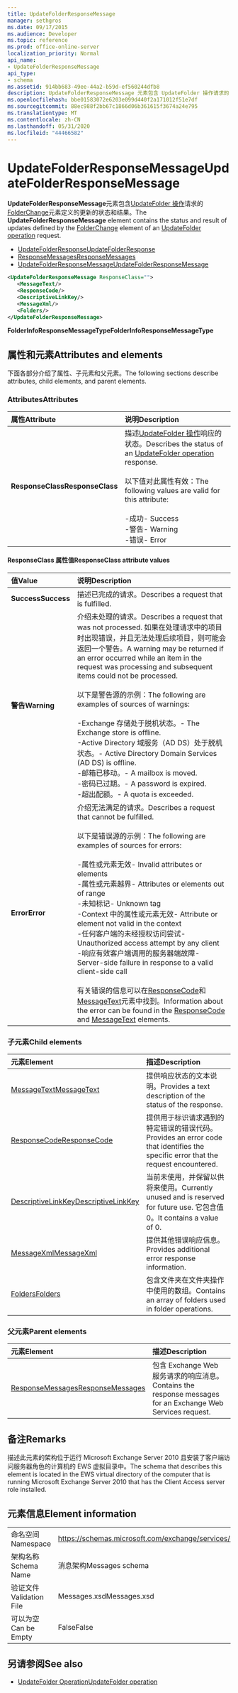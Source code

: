 ```yaml
---
title: UpdateFolderResponseMessage
manager: sethgros
ms.date: 09/17/2015
ms.audience: Developer
ms.topic: reference
ms.prod: office-online-server
localization_priority: Normal
api_name:
- UpdateFolderResponseMessage
api_type:
- schema
ms.assetid: 914bb683-49ee-44a2-b59d-ef560244dfb8
description: UpdateFolderResponseMessage 元素包含 UpdateFolder 操作请求的 FolderChange 元素定义的更新的状态和结果。
ms.openlocfilehash: bbe01583072e6203e099d440f2a171012f51e7df
ms.sourcegitcommit: 88ec988f2bb67c1866d06b361615f3674a24e795
ms.translationtype: MT
ms.contentlocale: zh-CN
ms.lasthandoff: 05/31/2020
ms.locfileid: "44466582"
---
```

# <a name="updatefolderresponsemessage"></a><span data-ttu-id="0bd5f-103">UpdateFolderResponseMessage</span><span class="sxs-lookup"><span data-stu-id="0bd5f-103">UpdateFolderResponseMessage</span></span>

<span data-ttu-id="0bd5f-104">**UpdateFolderResponseMessage**元素包含[UpdateFolder 操作](updatefolder-operation.md)请求的[FolderChange](folderchange.md)元素定义的更新的状态和结果。</span><span class="sxs-lookup"><span data-stu-id="0bd5f-104">The **UpdateFolderResponseMessage** element contains the status and result of updates defined by the [FolderChange](folderchange.md) element of an [UpdateFolder operation](updatefolder-operation.md) request.</span></span> 
  
- [<span data-ttu-id="0bd5f-105">UpdateFolderResponse</span><span class="sxs-lookup"><span data-stu-id="0bd5f-105">UpdateFolderResponse</span></span>](updatefolderresponse.md) 
- [<span data-ttu-id="0bd5f-106">ResponseMessages</span><span class="sxs-lookup"><span data-stu-id="0bd5f-106">ResponseMessages</span></span>](responsemessages.md)
- [<span data-ttu-id="0bd5f-107">UpdateFolderResponseMessage</span><span class="sxs-lookup"><span data-stu-id="0bd5f-107">UpdateFolderResponseMessage</span></span>](updatefolderresponsemessage.md)
  
```xml
<UpdateFolderResponseMessage ResponseClass="">
   <MessageText/>
   <ResponseCode/>
   <DescriptiveLinkKey/>
   <MessageXml/>
   <Folders/>
</UpdateFolderResponseMessage>
```

 <span data-ttu-id="0bd5f-108">**FolderInfoResponseMessageType**</span><span class="sxs-lookup"><span data-stu-id="0bd5f-108">**FolderInfoResponseMessageType**</span></span>
## <a name="attributes-and-elements"></a><span data-ttu-id="0bd5f-109">属性和元素</span><span class="sxs-lookup"><span data-stu-id="0bd5f-109">Attributes and elements</span></span>

<span data-ttu-id="0bd5f-110">下面各部分介绍了属性、子元素和父元素。</span><span class="sxs-lookup"><span data-stu-id="0bd5f-110">The following sections describe attributes, child elements, and parent elements.</span></span>
  
### <a name="attributes"></a><span data-ttu-id="0bd5f-111">Attributes</span><span class="sxs-lookup"><span data-stu-id="0bd5f-111">Attributes</span></span>

|<span data-ttu-id="0bd5f-112">**属性**</span><span class="sxs-lookup"><span data-stu-id="0bd5f-112">**Attribute**</span></span>|<span data-ttu-id="0bd5f-113">**说明**</span><span class="sxs-lookup"><span data-stu-id="0bd5f-113">**Description**</span></span>|
|:-----|:-----|
|<span data-ttu-id="0bd5f-114">**ResponseClass**</span><span class="sxs-lookup"><span data-stu-id="0bd5f-114">**ResponseClass**</span></span> <br/> | <span data-ttu-id="0bd5f-115">描述[UpdateFolder 操作](updatefolder-operation.md)响应的状态。</span><span class="sxs-lookup"><span data-stu-id="0bd5f-115">Describes the status of an [UpdateFolder operation](updatefolder-operation.md) response.</span></span> <br/><br/><span data-ttu-id="0bd5f-116">以下值对此属性有效：</span><span class="sxs-lookup"><span data-stu-id="0bd5f-116">The following values are valid for this attribute:</span></span>  <br/><br/><span data-ttu-id="0bd5f-117">-成功</span><span class="sxs-lookup"><span data-stu-id="0bd5f-117">-  Success</span></span>  <br/><span data-ttu-id="0bd5f-118">-警告</span><span class="sxs-lookup"><span data-stu-id="0bd5f-118">-  Warning</span></span>  <br/><span data-ttu-id="0bd5f-119">-错误</span><span class="sxs-lookup"><span data-stu-id="0bd5f-119">-  Error</span></span>  <br/> |
   
#### <a name="responseclass-attribute-values"></a><span data-ttu-id="0bd5f-120">ResponseClass 属性值</span><span class="sxs-lookup"><span data-stu-id="0bd5f-120">ResponseClass attribute values</span></span>

|<span data-ttu-id="0bd5f-121">**值**</span><span class="sxs-lookup"><span data-stu-id="0bd5f-121">**Value**</span></span>|<span data-ttu-id="0bd5f-122">**说明**</span><span class="sxs-lookup"><span data-stu-id="0bd5f-122">**Description**</span></span>|
|:-----|:-----|
|<span data-ttu-id="0bd5f-123">**Success**</span><span class="sxs-lookup"><span data-stu-id="0bd5f-123">**Success**</span></span> <br/> |<span data-ttu-id="0bd5f-124">描述已完成的请求。</span><span class="sxs-lookup"><span data-stu-id="0bd5f-124">Describes a request that is fulfilled.</span></span>  <br/> |
|<span data-ttu-id="0bd5f-125">**警告**</span><span class="sxs-lookup"><span data-stu-id="0bd5f-125">**Warning**</span></span> <br/> | <span data-ttu-id="0bd5f-126">介绍未处理的请求。</span><span class="sxs-lookup"><span data-stu-id="0bd5f-126">Describes a request that was not processed.</span></span> <span data-ttu-id="0bd5f-127">如果在处理请求中的项目时出现错误，并且无法处理后续项目，则可能会返回一个警告。</span><span class="sxs-lookup"><span data-stu-id="0bd5f-127">A warning may be returned if an error occurred while an item in the request was processing and subsequent items could not be processed.</span></span> <br/><br/><span data-ttu-id="0bd5f-128">以下是警告源的示例：</span><span class="sxs-lookup"><span data-stu-id="0bd5f-128">The following are examples of sources of warnings:</span></span>  <br/><br/><span data-ttu-id="0bd5f-129">-Exchange 存储处于脱机状态。</span><span class="sxs-lookup"><span data-stu-id="0bd5f-129">-  The Exchange store is offline.</span></span>  <br/><span data-ttu-id="0bd5f-130">-Active Directory 域服务（AD DS）处于脱机状态。</span><span class="sxs-lookup"><span data-stu-id="0bd5f-130">-  Active Directory Domain Services (AD DS) is offline.</span></span>  <br/><span data-ttu-id="0bd5f-131">-邮箱已移动。</span><span class="sxs-lookup"><span data-stu-id="0bd5f-131">-  A mailbox is moved.</span></span>  <br/><span data-ttu-id="0bd5f-132">-密码已过期。</span><span class="sxs-lookup"><span data-stu-id="0bd5f-132">-  A password is expired.</span></span>  <br/><span data-ttu-id="0bd5f-133">-超出配额。</span><span class="sxs-lookup"><span data-stu-id="0bd5f-133">-  A quota is exceeded.</span></span>  <br/> |
|<span data-ttu-id="0bd5f-134">**Error**</span><span class="sxs-lookup"><span data-stu-id="0bd5f-134">**Error**</span></span> <br/> | <span data-ttu-id="0bd5f-135">介绍无法满足的请求。</span><span class="sxs-lookup"><span data-stu-id="0bd5f-135">Describes a request that cannot be fulfilled.</span></span> <br/><br/><span data-ttu-id="0bd5f-136">以下是错误源的示例：</span><span class="sxs-lookup"><span data-stu-id="0bd5f-136">The following are examples of sources for errors:</span></span>  <br/><br/><span data-ttu-id="0bd5f-137">-属性或元素无效</span><span class="sxs-lookup"><span data-stu-id="0bd5f-137">-  Invalid attributes or elements</span></span>  <br/><span data-ttu-id="0bd5f-138">-属性或元素越界</span><span class="sxs-lookup"><span data-stu-id="0bd5f-138">-  Attributes or elements out of range</span></span>  <br/><span data-ttu-id="0bd5f-139">-未知标记</span><span class="sxs-lookup"><span data-stu-id="0bd5f-139">-  Unknown tag</span></span>  <br/><span data-ttu-id="0bd5f-140">-Context 中的属性或元素无效</span><span class="sxs-lookup"><span data-stu-id="0bd5f-140">-  Attribute or element not valid in the context</span></span>  <br/><span data-ttu-id="0bd5f-141">-任何客户端的未经授权访问尝试</span><span class="sxs-lookup"><span data-stu-id="0bd5f-141">-  Unauthorized access attempt by any client</span></span>  <br/><span data-ttu-id="0bd5f-142">-响应有效客户端调用的服务器端故障</span><span class="sxs-lookup"><span data-stu-id="0bd5f-142">-  Server-side failure in response to a valid client-side call</span></span>  <br/> <br/> <span data-ttu-id="0bd5f-143">有关错误的信息可以在[ResponseCode](responsecode.md)和[MessageText](messagetext.md)元素中找到。</span><span class="sxs-lookup"><span data-stu-id="0bd5f-143">Information about the error can be found in the [ResponseCode](responsecode.md) and [MessageText](messagetext.md) elements.</span></span>  <br/> |
   
### <a name="child-elements"></a><span data-ttu-id="0bd5f-144">子元素</span><span class="sxs-lookup"><span data-stu-id="0bd5f-144">Child elements</span></span>

|<span data-ttu-id="0bd5f-145">**元素**</span><span class="sxs-lookup"><span data-stu-id="0bd5f-145">**Element**</span></span>|<span data-ttu-id="0bd5f-146">**描述**</span><span class="sxs-lookup"><span data-stu-id="0bd5f-146">**Description**</span></span>|
|:-----|:-----|
|[<span data-ttu-id="0bd5f-147">MessageText</span><span class="sxs-lookup"><span data-stu-id="0bd5f-147">MessageText</span></span>](messagetext.md) <br/> |<span data-ttu-id="0bd5f-148">提供响应状态的文本说明。</span><span class="sxs-lookup"><span data-stu-id="0bd5f-148">Provides a text description of the status of the response.</span></span>  <br/> |
|[<span data-ttu-id="0bd5f-149">ResponseCode</span><span class="sxs-lookup"><span data-stu-id="0bd5f-149">ResponseCode</span></span>](responsecode.md) <br/> |<span data-ttu-id="0bd5f-150">提供用于标识请求遇到的特定错误的错误代码。</span><span class="sxs-lookup"><span data-stu-id="0bd5f-150">Provides an error code that identifies the specific error that the request encountered.</span></span>  <br/> |
|[<span data-ttu-id="0bd5f-151">DescriptiveLinkKey</span><span class="sxs-lookup"><span data-stu-id="0bd5f-151">DescriptiveLinkKey</span></span>](descriptivelinkkey.md) <br/> |<span data-ttu-id="0bd5f-152">当前未使用，并保留以供将来使用。</span><span class="sxs-lookup"><span data-stu-id="0bd5f-152">Currently unused and is reserved for future use.</span></span> <span data-ttu-id="0bd5f-153">它包含值0。</span><span class="sxs-lookup"><span data-stu-id="0bd5f-153">It contains a value of 0.</span></span>  <br/> |
|[<span data-ttu-id="0bd5f-154">MessageXml</span><span class="sxs-lookup"><span data-stu-id="0bd5f-154">MessageXml</span></span>](messagexml.md) <br/> |<span data-ttu-id="0bd5f-155">提供其他错误响应信息。</span><span class="sxs-lookup"><span data-stu-id="0bd5f-155">Provides additional error response information.</span></span>  <br/> |
|[<span data-ttu-id="0bd5f-156">Folders</span><span class="sxs-lookup"><span data-stu-id="0bd5f-156">Folders</span></span>](folders-ex15websvcsotherref.md) <br/> |<span data-ttu-id="0bd5f-157">包含文件夹在文件夹操作中使用的数组。</span><span class="sxs-lookup"><span data-stu-id="0bd5f-157">Contains an array of folders used in folder operations.</span></span>  <br/> |
   
### <a name="parent-elements"></a><span data-ttu-id="0bd5f-158">父元素</span><span class="sxs-lookup"><span data-stu-id="0bd5f-158">Parent elements</span></span>

|<span data-ttu-id="0bd5f-159">**元素**</span><span class="sxs-lookup"><span data-stu-id="0bd5f-159">**Element**</span></span>|<span data-ttu-id="0bd5f-160">**描述**</span><span class="sxs-lookup"><span data-stu-id="0bd5f-160">**Description**</span></span>|
|:-----|:-----|
|[<span data-ttu-id="0bd5f-161">ResponseMessages</span><span class="sxs-lookup"><span data-stu-id="0bd5f-161">ResponseMessages</span></span>](responsemessages.md) <br/> |<span data-ttu-id="0bd5f-162">包含 Exchange Web 服务请求的响应消息。</span><span class="sxs-lookup"><span data-stu-id="0bd5f-162">Contains the response messages for an Exchange Web Services request.</span></span>  <br/> |
   
## <a name="remarks"></a><span data-ttu-id="0bd5f-163">备注</span><span class="sxs-lookup"><span data-stu-id="0bd5f-163">Remarks</span></span>

<span data-ttu-id="0bd5f-164">描述此元素的架构位于运行 Microsoft Exchange Server 2010 且安装了客户端访问服务器角色的计算机的 EWS 虚拟目录中。</span><span class="sxs-lookup"><span data-stu-id="0bd5f-164">The schema that describes this element is located in the EWS virtual directory of the computer that is running Microsoft Exchange Server 2010 that has the Client Access server role installed.</span></span>
  
## <a name="element-information"></a><span data-ttu-id="0bd5f-165">元素信息</span><span class="sxs-lookup"><span data-stu-id="0bd5f-165">Element information</span></span>

|||
|:-----|:-----|
|<span data-ttu-id="0bd5f-166">命名空间</span><span class="sxs-lookup"><span data-stu-id="0bd5f-166">Namespace</span></span>  <br/> |https://schemas.microsoft.com/exchange/services/2006/messages  <br/> |
|<span data-ttu-id="0bd5f-167">架构名称</span><span class="sxs-lookup"><span data-stu-id="0bd5f-167">Schema Name</span></span>  <br/> |<span data-ttu-id="0bd5f-168">消息架构</span><span class="sxs-lookup"><span data-stu-id="0bd5f-168">Messages schema</span></span>  <br/> |
|<span data-ttu-id="0bd5f-169">验证文件</span><span class="sxs-lookup"><span data-stu-id="0bd5f-169">Validation File</span></span>  <br/> |<span data-ttu-id="0bd5f-170">Messages.xsd</span><span class="sxs-lookup"><span data-stu-id="0bd5f-170">Messages.xsd</span></span>  <br/> |
|<span data-ttu-id="0bd5f-171">可以为空</span><span class="sxs-lookup"><span data-stu-id="0bd5f-171">Can be Empty</span></span>  <br/> |<span data-ttu-id="0bd5f-172">False</span><span class="sxs-lookup"><span data-stu-id="0bd5f-172">False</span></span>  <br/> |
   
## <a name="see-also"></a><span data-ttu-id="0bd5f-173">另请参阅</span><span class="sxs-lookup"><span data-stu-id="0bd5f-173">See also</span></span>

- [<span data-ttu-id="0bd5f-174">UpdateFolder Operation</span><span class="sxs-lookup"><span data-stu-id="0bd5f-174">UpdateFolder operation</span></span>](updatefolder-operation.md)

